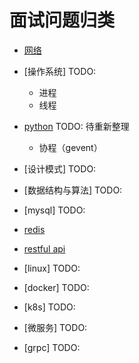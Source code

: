 # 面试问题归类

- [网络](./internet.md)

- [操作系统] TODO:
  - 进程
  - 线程

- [python](./python.md) TODO: 待重新整理
  - 协程（gevent）

- [设计模式] TODO:

- [数据结构与算法] TODO:

- [mysql] TODO:

- [redis](./redis.md)

- [restful api](./restfurl_api.md)

- [linux] TODO:

- [docker] TODO:

- [k8s] TODO:

- [微服务] TODO:

- [grpc] TODO:
